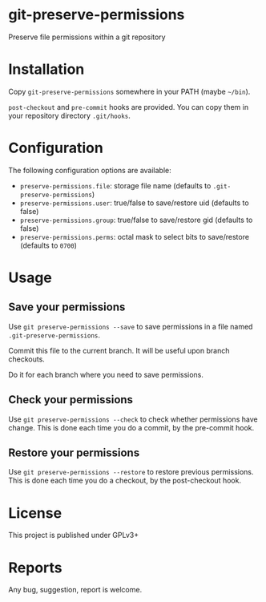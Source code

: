 git-preserve-permissions
========================

Preserve file permissions within a git repository

Installation
============

Copy `git-preserve-permissions` somewhere in your PATH (maybe `~/bin`).

`post-checkout` and `pre-commit` hooks are provided. You can copy them in your repository directory `.git/hooks`.

Configuration
=============

The following configuration options are available:

 - `preserve-permissions.file`: storage file name (defaults to `.git-preserve-permissions`)
 - `preserve-permissions.user`: true/false to save/restore uid (defaults to false)
 - `preserve-permissions.group`: true/false to save/restore gid (defaults to false)
 - `preserve-permissions.perms`: octal mask to select bits to save/restore (defaults to `0700`)

Usage
=====

Save your permissions
---------------------
Use `git preserve-permissions --save` to save permissions in a file named `.git-preserve-permissions`.

Commit this file to the current branch. It will be useful upon branch checkouts.

Do it for each branch where you need to save permissions.

Check your permissions
----------------------
Use `git preserve-permissions --check` to check whether permissions have change. This is done each time you do a commit, by the pre-commit hook.

Restore your permissions
------------------------
Use `git preserve-permissions --restore` to restore previous permissions. This is done each time you do a checkout, by the post-checkout hook.

License
=======

This project is published under GPLv3+

Reports
=======

Any bug, suggestion, report is welcome.
